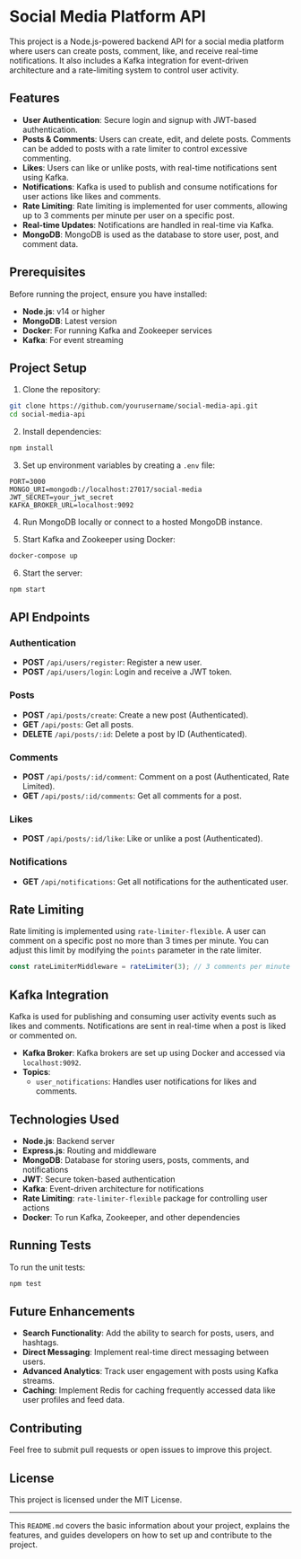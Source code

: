 # Social Media Platform API

This project is a Node.js-powered backend API for a social media platform where users can create posts, comment, like, and receive real-time notifications. It also includes a Kafka integration for event-driven architecture and a rate-limiting system to control user activity.

## Features

- **User Authentication**: Secure login and signup with JWT-based authentication.
- **Posts & Comments**: Users can create, edit, and delete posts. Comments can be added to posts with a rate limiter to control excessive commenting.
- **Likes**: Users can like or unlike posts, with real-time notifications sent using Kafka.
- **Notifications**: Kafka is used to publish and consume notifications for user actions like likes and comments.
- **Rate Limiting**: Rate limiting is implemented for user comments, allowing up to 3 comments per minute per user on a specific post.
- **Real-time Updates**: Notifications are handled in real-time via Kafka.
- **MongoDB**: MongoDB is used as the database to store user, post, and comment data.

## Prerequisites

Before running the project, ensure you have installed:

- **Node.js**: v14 or higher
- **MongoDB**: Latest version
- **Docker**: For running Kafka and Zookeeper services
- **Kafka**: For event streaming

## Project Setup

1. Clone the repository:

```bash
git clone https://github.com/yourusername/social-media-api.git
cd social-media-api
```

2. Install dependencies:

```bash
npm install
```

3. Set up environment variables by creating a `.env` file:

```
PORT=3000
MONGO_URI=mongodb://localhost:27017/social-media
JWT_SECRET=your_jwt_secret
KAFKA_BROKER_URL=localhost:9092
```

4. Run MongoDB locally or connect to a hosted MongoDB instance.

5. Start Kafka and Zookeeper using Docker:

```bash
docker-compose up
```

6. Start the server:

```bash
npm start
```

## API Endpoints

### Authentication
- **POST** `/api/users/register`: Register a new user.
- **POST** `/api/users/login`: Login and receive a JWT token.

### Posts
- **POST** `/api/posts/create`: Create a new post (Authenticated).
- **GET** `/api/posts`: Get all posts.
- **DELETE** `/api/posts/:id`: Delete a post by ID (Authenticated).

### Comments
- **POST** `/api/posts/:id/comment`: Comment on a post (Authenticated, Rate Limited).
- **GET** `/api/posts/:id/comments`: Get all comments for a post.

### Likes
- **POST** `/api/posts/:id/like`: Like or unlike a post (Authenticated).

### Notifications
- **GET** `/api/notifications`: Get all notifications for the authenticated user.

## Rate Limiting

Rate limiting is implemented using `rate-limiter-flexible`. A user can comment on a specific post no more than 3 times per minute. You can adjust this limit by modifying the `points` parameter in the rate limiter.

```javascript
const rateLimiterMiddleware = rateLimiter(3); // 3 comments per minute
```

## Kafka Integration

Kafka is used for publishing and consuming user activity events such as likes and comments. Notifications are sent in real-time when a post is liked or commented on.

- **Kafka Broker**: Kafka brokers are set up using Docker and accessed via `localhost:9092`.
- **Topics**:
  - `user_notifications`: Handles user notifications for likes and comments.

## Technologies Used

- **Node.js**: Backend server
- **Express.js**: Routing and middleware
- **MongoDB**: Database for storing users, posts, comments, and notifications
- **JWT**: Secure token-based authentication
- **Kafka**: Event-driven architecture for notifications
- **Rate Limiting**: `rate-limiter-flexible` package for controlling user actions
- **Docker**: To run Kafka, Zookeeper, and other dependencies

## Running Tests

To run the unit tests:

```bash
npm test
```

## Future Enhancements

- **Search Functionality**: Add the ability to search for posts, users, and hashtags.
- **Direct Messaging**: Implement real-time direct messaging between users.
- **Advanced Analytics**: Track user engagement with posts using Kafka streams.
- **Caching**: Implement Redis for caching frequently accessed data like user profiles and feed data.

## Contributing

Feel free to submit pull requests or open issues to improve this project.

## License

This project is licensed under the MIT License.

---

This `README.md` covers the basic information about your project, explains the features, and guides developers on how to set up and contribute to the project.
